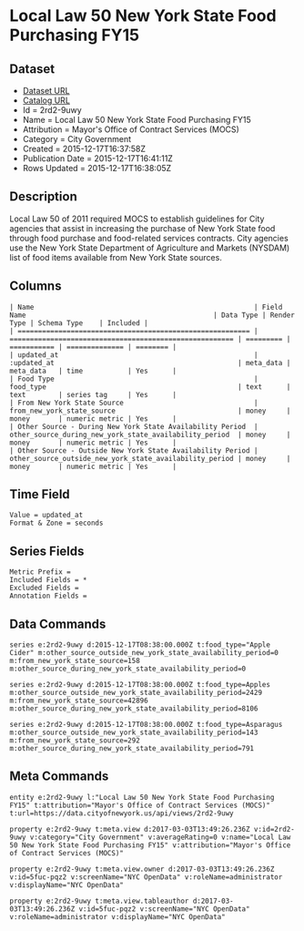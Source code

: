 # Local Law 50 New York State Food Purchasing FY15

## Dataset

* [Dataset URL](https://data.cityofnewyork.us/api/views/2rd2-9uwy/rows.json?accessType=DOWNLOAD)
* [Catalog URL](https://catalog.data.gov/dataset/local-law-50-new-york-state-food-purchasing-fy15)
* Id = 2rd2-9uwy
* Name = Local Law 50 New York State Food Purchasing FY15
* Attribution = Mayor's Office of Contract Services (MOCS)
* Category = City Government
* Created = 2015-12-17T16:37:58Z
* Publication Date = 2015-12-17T16:41:11Z
* Rows Updated = 2015-12-17T16:38:05Z

## Description

Local Law 50 of 2011 required MOCS to establish guidelines for City agencies that assist in increasing the purchase of New York State food through food purchase and food-related services contracts. City agencies use the New York State Department of Agriculture and Markets (NYSDAM) list of food items available from New York State sources.

## Columns

```ls
| Name                                                      | Field Name                                              | Data Type | Render Type | Schema Type    | Included | 
| ========================================================= | ======================================================= | ========= | =========== | ============== | ======== | 
| updated_at                                                | :updated_at                                             | meta_data | meta_data   | time           | Yes      | 
| Food Type                                                 | food_type                                               | text      | text        | series tag     | Yes      | 
| From New York State Source                                | from_new_york_state_source                              | money     | money       | numeric metric | Yes      | 
| Other Source - During New York State Availability Period  | other_source_during_new_york_state_availability_period  | money     | money       | numeric metric | Yes      | 
| Other Source - Outside New York State Availability Period | other_source_outside_new_york_state_availability_period | money     | money       | numeric metric | Yes      | 
```

## Time Field

```ls
Value = updated_at
Format & Zone = seconds
```

## Series Fields

```ls
Metric Prefix = 
Included Fields = *
Excluded Fields = 
Annotation Fields = 
```

## Data Commands

```ls
series e:2rd2-9uwy d:2015-12-17T08:38:00.000Z t:food_type="Apple Cider" m:other_source_outside_new_york_state_availability_period=0 m:from_new_york_state_source=158 m:other_source_during_new_york_state_availability_period=0

series e:2rd2-9uwy d:2015-12-17T08:38:00.000Z t:food_type=Apples m:other_source_outside_new_york_state_availability_period=2429 m:from_new_york_state_source=42896 m:other_source_during_new_york_state_availability_period=8106

series e:2rd2-9uwy d:2015-12-17T08:38:00.000Z t:food_type=Asparagus m:other_source_outside_new_york_state_availability_period=143 m:from_new_york_state_source=292 m:other_source_during_new_york_state_availability_period=791
```

## Meta Commands

```ls
entity e:2rd2-9uwy l:"Local Law 50 New York State Food Purchasing FY15" t:attribution="Mayor's Office of Contract Services (MOCS)" t:url=https://data.cityofnewyork.us/api/views/2rd2-9uwy

property e:2rd2-9uwy t:meta.view d:2017-03-03T13:49:26.236Z v:id=2rd2-9uwy v:category="City Government" v:averageRating=0 v:name="Local Law 50 New York State Food Purchasing FY15" v:attribution="Mayor's Office of Contract Services (MOCS)"

property e:2rd2-9uwy t:meta.view.owner d:2017-03-03T13:49:26.236Z v:id=5fuc-pqz2 v:screenName="NYC OpenData" v:roleName=administrator v:displayName="NYC OpenData"

property e:2rd2-9uwy t:meta.view.tableauthor d:2017-03-03T13:49:26.236Z v:id=5fuc-pqz2 v:screenName="NYC OpenData" v:roleName=administrator v:displayName="NYC OpenData"
```